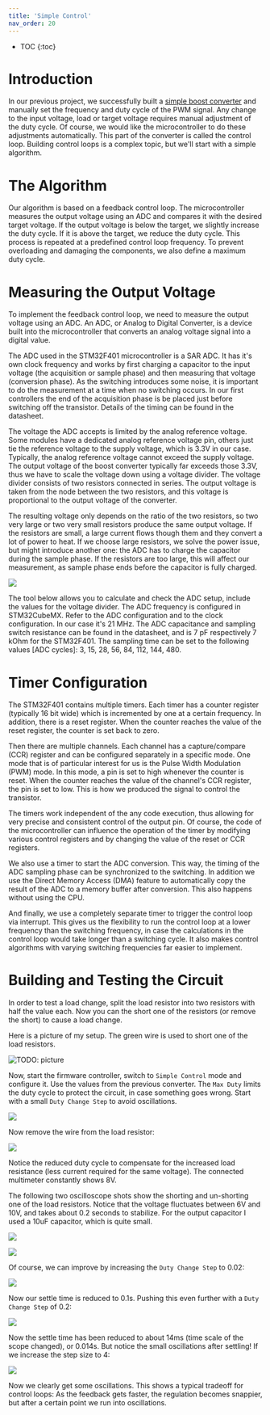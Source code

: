 ```yaml
---
title: 'Simple Control'
nav_order: 20
---
```


* TOC
{:toc}

# Introduction
In our previous project, we successfully built a [simple boost converter](../010_FirstConverter/FirstConverter.html) and manually set the frequency and duty cycle of the PWM signal. Any change to the input voltage, load or target voltage requires manual adjustment of the duty cycle. Of course, we would like the microcontroller to do these adjustments automatically. This part of the converter is called the control loop. Building control loops is a complex topic, but we'll start with a simple algorithm.

# The Algorithm
Our algorithm is based on a feedback control loop. The microcontroller measures the output voltage using an ADC and compares it with the desired target voltage. If the output voltage is below the target, we slightly increase the duty cycle. If it is above the target, we reduce the duty cycle. This process is repeated at a predefined control loop frequency. To prevent overloading and damaging the components, we also define a maximum duty cycle.

# Measuring the Output Voltage
To implement the feedback control loop, we need to measure the output voltage using an ADC. An ADC, or Analog to Digital Converter, is a device built into the microcontroller that converts an analog voltage signal into a digital value.

The ADC used in the STM32F401 microcontroller is a SAR ADC. It has it's own clock frequency and works by first charging a capacitor to the input voltage (the acquisition or sample phase) and then measuring that voltage (conversion phase). As the switching introduces some noise, it is important to do the measurement at a time when no switching occurs. In our first controllers the end of the acquisition phase is be placed just before switching off the transistor. Details of the timing can be found in the datasheet.

The voltage the ADC accepts is limited by the analog reference voltage. Some modules have a dedicated analog reference voltage pin, others just tie the reference voltage to the supply voltage, which is 3.3V in our case. Typically, the analog reference voltage cannot exceed the supply voltage. The output voltage of the boost converter typically far exceeds those 3.3V, thus we have to scale the voltage down using a voltage divider. The voltage divider consists of two resistors connected in series. The output voltage is taken from the node between the two resistors, and this voltage is proportional to the output voltage of the converter.

The resulting voltage only depends on the ratio of the two resistors, so two very large or two very small resistors produce the same output voltage. If the resistors are small, a large current flows though them and they convert a lot of power to heat. If we choose large resistors, we solve the power issue, but might introduce another one: the ADC has to charge the capacitor during the sample phase. If the resistors are too large, this will affect our measurement, as sample phase ends before the capacitor is fully charged. 

![](kicad.png)

The tool below allows you to calculate and check the ADC setup, include the values for the voltage divider. The ADC frequency is configured in STM32CubeMX. Refer to the ADC configuration and to the clock configuration. In our case it's 21 MHz. The ADC capacitance and sampling switch resistance can be found in the datasheet, and is 7 pF respectively 7 kOhm for the STM32F401. The sampling time can be set to the following values [ADC cycles]: 3, 15, 28, 56, 84, 112, 144, 480.

<div data-tool="adcCalculator"></div>

# Timer Configuration
The STM32F401 contains multiple timers. Each timer has a counter register (typically 16 bit wide) which is incremented by one at a certain frequency. In addition, there is a reset register. When the counter reaches the value of the reset register, the counter is set back to zero.

Then there are multiple channels. Each channel has a capture/compare (CCR) register and can be configured separately in a specific mode. One mode that is of particular interest for us is the Pulse Width Modulation (PWM) mode. In this mode, a pin is set to high whenever the counter is reset. When the counter reaches the value of the channel's CCR register, the pin is set to low. This is how we produced the signal to control the transistor.

The timers work independent of the any code execution, thus allowing for very precise and consistent control of the output pin. Of course, the code of the microcontroller can influence the operation of the timer by modifying various control registers and by changing the value of the reset or CCR registers. 

We also use a timer to start the ADC conversion. This way, the timing of the ADC sampling phase can be synchronized to the switching. In addition we use the Direct Memory Access (DMA) feature to automatically copy the result of the ADC to a memory buffer after conversion. This also happens without using the CPU.

And finally, we use a completely separate timer to trigger the control loop via interrupt. This gives us the flexibility to run the control loop at a lower frequency than the switching frequency, in case the calculations in the control loop would take longer than a switching cycle. It also makes control algorithms with varying switching frequencies far easier to implement.

# Building and Testing the Circuit
In order to test a load change, split the load resistor into two resistors with half the value each. Now you can the short one of the resistors (or remove the short) to cause a load change.

Here is a picture of my setup. The green wire is used to short one of the load resistors.

![TODO: picture](circuit.jpg)

Now, start the firmware controller, switch to `Simple Control` mode and configure it. Use the values from the previous converter. The `Max Duty` limits the duty cycle to protect the circuit, in case something goes wrong. Start with a small `Duty Change Step` to avoid oscillations.

![](fwControlShorted.png)

Now remove the wire from the load resistor:

![](fwControlOpened.png)

Notice the reduced duty cycle to compensate for the increased load resistance (less current required for the same voltage). The connected multimeter constantly shows 8V.

The following two oscilloscope shots show the shorting and un-shorting one of the load resistors. Notice that the voltage fluctuates between 6V and 10V, and takes about 0.2 seconds to stabilize. For the output capacitor I used a 10uF capacitor, which is quite small.

![](loadChangeRiseSlow.png)

![](loadChangeLowerSlow.png)


Of course, we can improve by increasing the `Duty Change Step` to 0.02:

![](LoadChangeLowerFaster.png)

Now our settle time is reduced to 0.1s. Pushing this even further with a `Duty Change Step` of 0.2:

![](loadChangeLower02.png)

Now the settle time has been reduced to about 14ms (time scale of the scope changed), or 0.014s. But notice the small oscillations after settling! If we increase the step size to 4:

![](loadChangeLower4.png)

Now we clearly get some oscillations. This shows a typical tradeoff for control loops: As the feedback gets faster, the regulation becomes snappier, but after a certain point we run into oscillations.